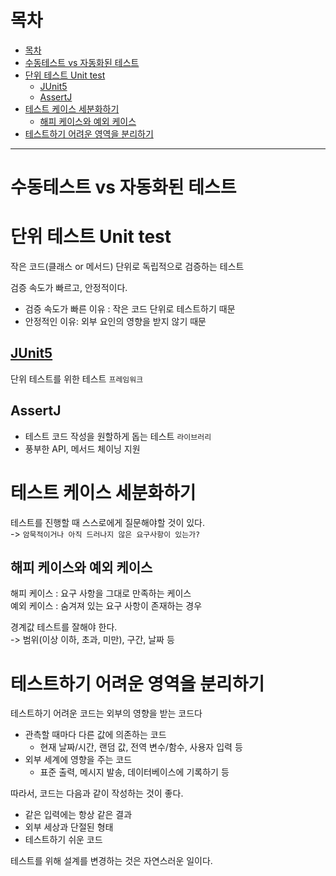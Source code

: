 # 목차
- [목차](#목차)
- [수동테스트 vs 자동화된 테스트](#수동테스트-vs-자동화된-테스트)
- [단위 테스트 Unit test](#단위-테스트-unit-test)
  - [JUnit5](#junit5)
  - [AssertJ](#assertj)
- [테스트 케이스 세분화하기](#테스트-케이스-세분화하기)
  - [해피 케이스와 예외 케이스](#해피-케이스와-예외-케이스)
- [테스트하기 어려운 영역을 분리하기](#테스트하기-어려운-영역을-분리하기)

---

# 수동테스트 vs 자동화된 테스트

# 단위 테스트 Unit test

작은 코드(클래스 or 메서드) 단위로 독립적으로 검증하는 테스트  

검증 속도가 빠르고, 안정적이다.  
- 검증 속도가 빠른 이유 : 작은 코드 단위로 테스트하기 때문
- 안정적인 이유: 외부 요인의 영향을 받지 않기 때문

## [JUnit5](https://junit.org/junit5/docs/current/user-guide/)

단위 테스트를 위한 테스트 `프레임워크`

## AssertJ

- 테스트 코드 작성을 원할하게 돕는 테스트 `라이브러리`
- 풍부한 API, 메서드 체이닝 지원

# 테스트 케이스 세분화하기

테스트를 진행할 때 스스로에게 질문해야할 것이 있다.  
-> `암묵적이거나 아직 드러나지 않은 요구사항이 있는가?`

## 해피 케이스와 예외 케이스

해피 케이스 : 요구 사항을 그대로 만족하는 케이스  
예외 케이스 : 숨겨져 있는 요구 사항이 존재하는 경우  

경계값 테스트를 잘해야 한다.  
-> 범위(이상 이하, 초과, 미만), 구간, 날짜 등

# 테스트하기 어려운 영역을 분리하기

테스트하기 어려운 코드는 외부의 영향을 받는 코드다    
- 관측할 때마다 다른 값에 의존하는 코드
  - 현재 날짜/시간, 랜덤 값, 전역 변수/함수, 사용자 입력 등
- 외부 세계에 영향을 주는 코드
  - 표준 출력, 메시지 발송, 데이터베이스에 기록하기 등

따라서, 코드는 다음과 같이 작성하는 것이 좋다.  
- 같은 입력에는 항상 같은 결과
- 외부 세상과 단절된 형태
- 테스트하기 쉬운 코드

테스트를 위해 설계를 변경하는 것은 자연스러운 일이다.




